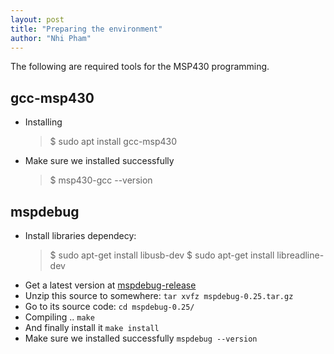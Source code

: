 ```yaml
---
layout: post
title: "Preparing the environment"
author: "Nhi Pham"
---
```


The following are required tools for the MSP430 programming.

## gcc-msp430

* Installing
  >$ sudo apt install gcc-msp430
* Make sure we installed successfully
  >$ msp430-gcc --version

## mspdebug

* Install libraries dependecy:
  >$ sudo apt-get install libusb-dev
  >$ sudo apt-get install libreadline-dev
* Get a latest version at [mspdebug-release](https://github.com/dlbeer/mspdebug/releases)
* Unzip this source to somewhere: ```tar xvfz mspdebug-0.25.tar.gz```
* Go to its source code: ```cd mspdebug-0.25/```
* Compiling .. ```make```
* And finally install it ```make install```
* Make sure we installed successfully
    ```mspdebug --version```
